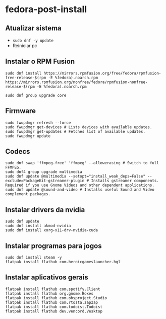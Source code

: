 # fedora-post-install


## Atualizar sistema
- `sudo dnf -y update`
- Reiniciar pc

## Instalar o RPM Fusion
```
sudo dnf install https://mirrors.rpmfusion.org/free/fedora/rpmfusion-free-release-$(rpm -E %fedora).noarch.rpm https://mirrors.rpmfusion.org/nonfree/fedora/rpmfusion-nonfree-release-$(rpm -E %fedora).noarch.rpm

sudo dnf group upgrade core
```

## Firmware
```
sudo fwupdmgr refresh --force
sudo fwupdmgr get-devices # Lists devices with available updates.
sudo fwupdmgr get-updates # Fetches list of available updates.
sudo fwupdmgr update

```


## Codecs 
````
sudo dnf swap 'ffmpeg-free' 'ffmpeg' --allowerasing # Switch to full FFMPEG.
sudo dnf4 group upgrade multimedia
sudo dnf update @multimedia --setopt="install_weak_deps=False" --exclude=PackageKit-gstreamer-plugin # Installs gstreamer components. Required if you use Gnome Videos and other dependent applications.
sudo dnf update @sound-and-video # Installs useful Sound and Video complement packages.
````

## Instalar drivers da nvidia
```
sudo dnf update
sudo dnf install akmod-nvidia
sudo dnf install xorg-x11-drv-nvidia-cuda

```


## Instalar programas para jogos
```
sudo dnf install steam -y
flatpak install flathub com.heroicgameslauncher.hgl
```


## Instalar aplicativos gerais
```
flatpak install flathub com.spotify.Client
flatpak install flathub org.gnome.Boxes
flatpak install flathub com.obsproject.Studio
flatpak install flathub com.rtosta.zapzap
flatpak install flathub com.todoist.Todoist
flatpak install flathub dev.vencord.Vesktop
```

